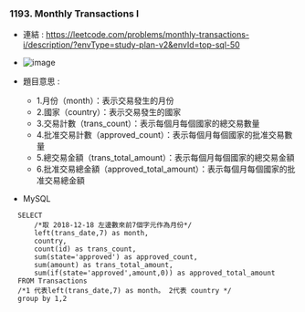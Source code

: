 ### 1193. Monthly Transactions I
* 連結 : https://leetcode.com/problems/monthly-transactions-i/description/?envType=study-plan-v2&envId=top-sql-50
* ![image](https://github.com/Ricky7737/LeetCodeSQLPractise/assets/58324475/30a804ea-81d8-4217-952c-e8cdc5de17c6)

* 題目意思 : 
  * 1.月份（month）：表示交易發生的月份
  * 2.國家（country）：表示交易發生的國家
  * 3.交易計數（trans_count）：表示每個月每個國家的總交易數量
  * 4.批准交易計數（approved_count）：表示每個月每個國家的批准交易數量
  * 5.總交易金額（trans_total_amount）：表示每個月每個國家的總交易金額
  * 6.批准交易總金額（approved_total_amount）：表示每個月每個國家的批准交易總金額
 
* MySQL
```
  SELECT
      /*取 2018-12-18 左邊數來前7個字元作為月份*/
      left(trans_date,7) as month,
      country,
      count(id) as trans_count,
      sum(state='approved') as approved_count,
      sum(amount) as trans_total_amount,
      sum(if(state='approved',amount,0)) as approved_total_amount
  FROM Transactions
  /*1 代表left(trans_date,7) as month。 2代表 country */
  group by 1,2

```







